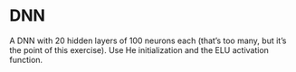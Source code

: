 # DNN
A DNN with 20 hidden layers of 100 neurons each (that’s too many, but it’s the point of this exercise). Use He initialization and the ELU activation function.
